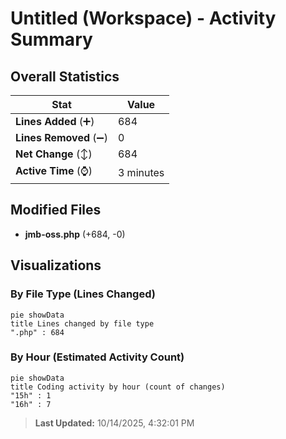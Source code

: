 # Untitled (Workspace) - Activity Summary 

## Overall Statistics

| Stat                   | Value                                                             |
| ---------------------- | ----------------------------------------------------------------- |
| **Lines Added** (➕)   | 684                                          |
| **Lines Removed** (➖) | 0                                        |
| **Net Change** (↕)    | 684                |
| **Active Time** (⌚)   | 3 minutes |


## Modified Files
- **jmb-oss.php** (+684, -0)

## Visualizations

### By File Type (Lines Changed)

```mermaid
pie showData
title Lines changed by file type
".php" : 684
```

### By Hour (Estimated Activity Count)

```mermaid
pie showData
title Coding activity by hour (count of changes)
"15h" : 1
"16h" : 7
```


> **Last Updated:** 10/14/2025, 4:32:01 PM